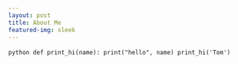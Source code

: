 ```yaml
---
layout: post
title: About Me
featured-img: sleek
---
```




​```python
def print_hi(name):
  print("hello", name)
print_hi('Tom')
​```
